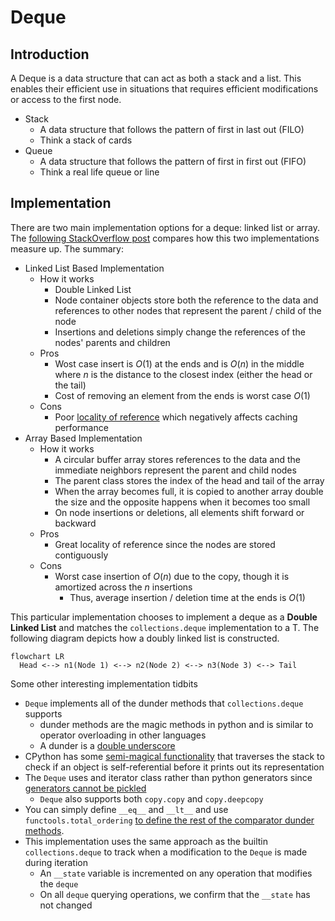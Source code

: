 # Deque

## Introduction

A Deque is a data structure that can act as both a stack and a list. This
enables their efficient use in situations that requires efficient modifications
or access to the first node.

* Stack
  * A data structure that follows the pattern of first in last out (FILO)
  * Think a stack of cards
* Queue
  * A data structure that follows the pattern of first in first out (FIFO)
  * Think a real life queue or line

## Implementation

There are two main implementation options for a deque: linked list or array.
The [following StackOverflow post](https://stackoverflow.com/a/56777839/3262054)
compares how this two implementations measure up. The summary:

* Linked List Based Implementation
  * How it works
    * Double Linked List
    * Node container objects store both the reference to the data and
    references to other nodes that represent the parent / child of the node
    * Insertions and deletions simply change the references of the nodes'
    parents and children
  * Pros
    * Wost case insert is $O(1)$ at the ends and is $O(n)$ in the middle where
    $n$ is the distance to the closest index (either the head or the tail)
    * Cost of removing an element from the ends is worst case $O(1)$
  * Cons
    * Poor
    [locality of reference](https://en.wikipedia.org/wiki/Locality_of_reference)
    which negatively affects caching performance
* Array Based Implementation
  * How it works
    * A circular buffer array stores references to the data and the immediate
    neighbors represent the parent and child nodes
    * The parent class stores the index of the head and tail of the array
    * When the array becomes full, it is copied to another array double the size
    and the opposite happens when it becomes too small
    * On node insertions or deletions, all elements shift forward or backward
  * Pros
    * Great locality of reference since the nodes are stored contiguously
  * Cons
    * Worst case insertion of $O(n)$ due to the copy, though it is amortized
    across the $n$ insertions
      * Thus, average insertion / deletion time at the ends is $O(1)$

This particular implementation chooses to implement a deque as a **Double
Linked List** and matches the `collections.deque` implementation to a T. The
following diagram depicts how a doubly linked list is constructed.

```mermaid
flowchart LR
  Head <--> n1(Node 1) <--> n2(Node 2) <--> n3(Node 3) <--> Tail
```

Some other interesting implementation tidbits

* `Deque` implements all of the dunder methods that `collections.deque` supports
  * dunder methods are the magic methods in python and is similar to operator
  overloading in other languages
  * A dunder is a [double underscore](https://en.wiktionary.org/wiki/dunder)
* CPython has some [semi-magical functionality](https://stackoverflow.com/a/15849554/3262054)
that traverses the stack to check if an object is self-referential before it prints
out its representation
* The `Deque` uses and iterator class rather than python generators since
[generators cannot be pickled](https://bugs.python.org/issue1092962)
  * `Deque` also supports both `copy.copy` and `copy.deepcopy`
* You can simply define `__eq__` and `__lt__` and use `functools.total_ordering`
[to define the rest of the comparator dunder methods](https://docs.python.org/3/library/functools.html#functools.total_ordering).
* This implementation uses the same approach as the builtin `collections.deque`
to track when a modification to the `Deque` is made during iteration
  * An `__state` variable is incremented on any operation that modifies the
  `deque`
  * On all `deque` querying operations, we confirm that the `__state` has not
  changed
